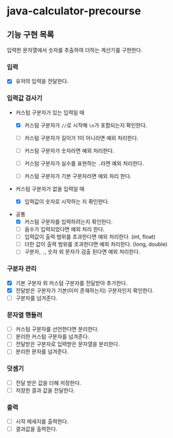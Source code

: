 # java-calculator-precourse
## 기능 구현 목록
입력한 문자열에서 숫자를 추출하여 더하는 계산기를 구현한다.

### 입력
- [X] 유저의 입력을 전달한다.

### 입력값 검사기
- 커스텀 구분자가 있는 입력일 때
    - [X] 커스텀 구분자가 `//`로 시작해 `\n`가 포함되는지 확인한다.
    - [ ] 커스텀 구분자가 길이가 1이 아니라면 예외 처리한다.
    - [ ] 커스텀 구분자가 숫자라면 예외 처리한다.
    - [ ] 커스텀 구분자가 실수를 표현하는 `.`라면 예외 처리한다.
    - [ ] 커스텀 구분자가 기본 구분자라면 예외 처리 한다.


- 커스텀 구분자가 없을 입력일 때
    - [X] 입력값이 숫자로 시작하는 지 확인한다.


- 공통
    - [X] 커스텀 구분자를 입력하려는지 확인한다.
    - [ ] 음수가 입력되었다면 예외 처리 한다.
    - [ ] 입력값이 출력 범위를 초과한다면 예외 처리한다. (int, float)
    - [ ] 더한 값이 출력 범위를 초과한다면 예외 처리한다. (long, double)
    - [ ] 구분자, `.`, 숫자 외 문자가 검출 된다면 예외 처리한다.

### 구분자 관리
- [X] 기본 구분자 외 커스텀 구분자를 전달받아 추가한다.
- [X] 전달받은 구분자가 기본(이미 존재하는지) 구분자인지 확인한다.
- [ ] 구분자를 넘겨준다.

### 문자열 핸들러
- [ ] 커스텀 구분자를 선언한다면 분리한다.
- [ ] 분리한 커스텀 구분자를 넘겨준다.
- [ ] 전달받은 구분자로 입력받은 문자열을 분리한다.
- [ ] 분리한 문자를 넘겨준다.

### 덧셈기
- [ ] 전달 받은 값을 더해 저장한다.
- [ ] 저장한 결과 값을 전달한다.

### 출력
- [ ] 시작 메세지를 출력한다.
- [ ] 결과값을 출력한다.